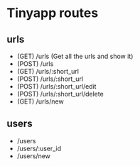 # Tinyapp routes

## urls

- (GET) /urls (Get all the urls and show it)
- (POST) /urls
- (GET) /urls/:short_url
- (POST) /urls/:short_url
- (POST) /urls/:short_url/edit
- (POST) /urls/:short_url/delete
- (GET) /urls/new


## users

- /users
- /users/:user_id
- /users/new